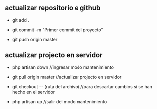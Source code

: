 ## actualizar repositorio e github

 - git add .

 - git commit -m "Primer commit del proyecto"

 - git push origin master

## actualizar projecto en servidor

 - php artisan down //ingresar modo mantenimiento

 - git pull origin master  //actualizar projecto en servidor

 - git checkout -- (ruta del archivo) //para descartar cambios si se han hecho en el servidor

 - php artisan up //salir del modo mantenimiento

